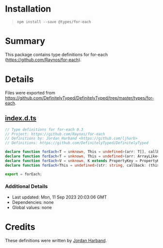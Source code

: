 # Installation
> `npm install --save @types/for-each`

# Summary
This package contains type definitions for for-each (https://github.com/Raynos/for-each).

# Details
Files were exported from https://github.com/DefinitelyTyped/DefinitelyTyped/tree/master/types/for-each.
## [index.d.ts](https://github.com/DefinitelyTyped/DefinitelyTyped/tree/master/types/for-each/index.d.ts)
````ts
// Type definitions for for-each 0.3
// Project: https://github.com/Raynos/for-each
// Definitions by: Jordan Harband <https://github.com/ljharb>
// Definitions: https://github.com/DefinitelyTyped/DefinitelyTyped

declare function forEach<T = unknown, This = undefined>(arr: T[], callback: (this: This, value: T, index: number, array: T[]) => void, thisArg?: This): void;
declare function forEach<T = unknown, This = undefined>(arr: ArrayLike<T>, callback: (this: This, value: T, index: number, array: ArrayLike<T>) => void, thisArg?: This): void;
declare function forEach<V = unknown, K extends PropertyKey = PropertyKey, This = undefined>(obj: Record<K, V>, callback: (this: This, value: V, key: K, obj: Record<K, V>) => void, thisArg?: This): void;
declare function forEach<This = undefined>(str: string, callback: (this: This, value: string, index: number, str: string) => void, thisArg: This): void;

export = forEach;

````

### Additional Details
 * Last updated: Mon, 11 Sep 2023 20:03:06 GMT
 * Dependencies: none
 * Global values: none

# Credits
These definitions were written by [Jordan Harband](https://github.com/ljharb).
